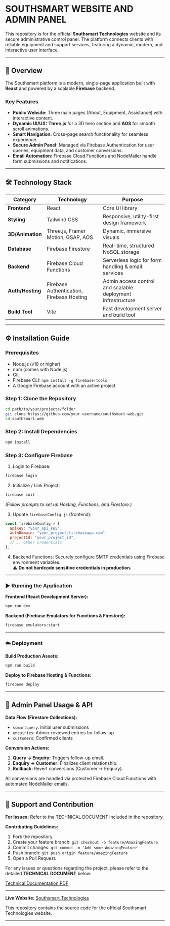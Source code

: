 
# SOUTHSMART WEBSITE AND ADMIN PANEL

This repository is for the official **Southsmart Technologies** website and its secure administrative control panel. The platform connects clients with reliable equipment and support services, featuring a dynamic, modern, and interactive user interface.

---

## 🚀 Overview

The Southsmart platform is a modern, single-page application built with **React** and powered by a scalable **Firebase** backend.

### Key Features

- **Public Website:** Three main pages (About, Equipment, Assistance) with interactive content.  
- **Dynamic UI/UX:** **Three.js** for a 3D hero section and **AOS** for smooth scroll animations.  
- **Smart Navigation:** Cross-page search functionality for seamless experience.  
- **Secure Admin Panel:** Managed via Firebase Authentication for user queries, equipment data, and customer conversions.  
- **Email Automation:** Firebase Cloud Functions and NodeMailer handle form submissions and notifications.  

---

## 🛠️ Technology Stack

| Category         | Technology                                | Purpose                                                      |
|-----------------|------------------------------------------|-------------------------------------------------------------|
| **Frontend**     | React                                     | Core UI library                                             |
| **Styling**      | Tailwind CSS                              | Responsive, utility-first design framework                  |
| **3D/Animation** | Three.js, Framer Motion, GSAP, AOS       | Dynamic, immersive visuals                                   |
| **Database**     | Firebase Firestore                        | Real-time, structured NoSQL storage                          |
| **Backend**      | Firebase Cloud Functions                  | Serverless logic for form handling & email services         |
| **Auth/Hosting** | Firebase Authentication, Firebase Hosting | Admin access control and scalable deployment infrastructure |
| **Build Tool**   | Vite                                      | Fast development server and build tool                      |

---

## ⚙️ Installation Guide

### Prerequisites

- Node.js (v18 or higher)  
- npm (comes with Node.js)  
- Git  
- Firebase CLI: `npm install -g firebase-tools`  
- A Google Firebase account with an active project  

### Step 1: Clone the Repository

```bash
cd path/to/your/projects/folder
git clone https://github.com/your-username/southsmart-web.git
cd southsmart-web
```

### Step 2: Install Dependencies

```bash
npm install
```

### Step 3: Configure Firebase

1. Login to Firebase:  
```bash
firebase login
```

2. Initialize / Link Project:  
```bash
firebase init
```  
*(Follow prompts to set up Hosting, Functions, and Firestore.)*

3. Update `firebaseConfig.js` (frontend):  
```javascript
const firebaseConfig = {
  apiKey: "your_api_key",
  authDomain: "your_project.firebaseapp.com",
  projectId: "your_project_id",
  // ...other credentials
};
```

4. Backend Functions: Securely configure SMTP credentials using Firebase environment variables.  
⚠️ **Do not hardcode sensitive credentials in production.**

---

### ▶️ Running the Application

**Frontend (React Development Server):**  
```bash
npm run dev
```

**Backend (Firebase Emulators for Functions & Firestore):**  
```bash
firebase emulators:start
```

---

### ☁️ Deployment

**Build Production Assets:**  
```bash
npm run build
```

**Deploy to Firebase Hosting & Functions:**  
```bash
firebase deploy
```

---

## 📝 Admin Panel Usage & API

**Data Flow (Firestore Collections):**

- `ssmartquery`: Initial user submissions  
- `enquiries`: Admin-reviewed entries for follow-up  
- `customers`: Confirmed clients  

**Conversion Actions:**

1. **Query → Enquiry:** Triggers follow-up email.  
2. **Enquiry → Customer:** Finalizes client relationship.  
3. **Rollback:** Revert conversions (Customer → Enquiry).  

All conversions are handled via protected Firebase Cloud Functions with automated NodeMailer emails.

---

## 🤝 Support and Contribution

**For Issues:** Refer to the TECHNICAL DOCUMENT included in the repository.  

**Contributing Guidelines:**

1. Fork the repository.  
2. Create your feature branch: `git checkout -b feature/AmazingFeature`  
3. Commit changes: `git commit -m 'Add some AmazingFeature'`  
4. Push branch: `git push origin feature/AmazingFeature`  
5. Open a Pull Request.

For any issues or questions regarding the project, please refer to the detailed **TECHNICAL DOCUMENT** below:

[Technical Documentation PDF](docs/technical_document_v1.0.pdf)

---

**Live Website:** [Southsmart Technologies](https://southsmart.in/about)

This repository contains the source code for the official Southsmart Technologies website.

---

